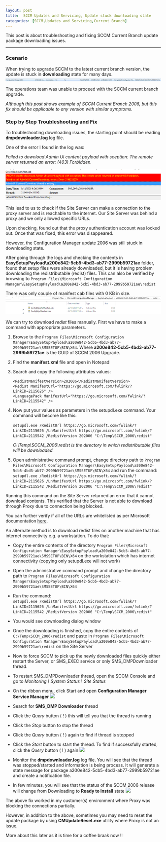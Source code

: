 ```yaml
---
layout: post
title:  SCCM Updates and Servicing, Update stuck downloading state
categories: [SCCM,Updates and Servicing,Current Branch]
---
```

This post is about troubleshooting and fixing SCCM Current Branch update package downloading issues.

---

### Scenario
When trying to upgrade SCCM to the latest current branch version, the update is stuck in **downloading** state for many days.
![](/images/sccm/sccm_2006_downloadingstuck.png)

The operations team was unable to proceed with the SCCM current branch upgrade. 

*Although this post shows example of SCCM Current Branch 2006, but this fix should be applicable to any version with similar symptoms.*


### Step by Step Troubleshooting and Fix 
To troubleshooting downloading issues, the starting point should be reading **dmpdownloader.log** log file.

One of the error I found in the log was:

*Failed to download Admin UI content payload with sception: The remote server returned an error: (403) Forbidden.*

![](/images/sccm/sccm_2006_downloading_error403.png)

This lead to us to check if the Site Server can make a connection to the proxy server and is reachable to the internet. Our Site Server was behind a proxy and we only allowed specific URLs.

Upon checking, found out that the proxy authentication account was locked out. Once that was fixed, this error was disappeared.

However, the Configuration Manager update 2006 was still stuck in downloading state.

After going through the logs and checking the contents in **EasySetupPayload\a200e842-5cb5-4bd3-ab77-2999b59721ae** folder, found that setup files were already downloaded, but it is having problem downloading the redistributable (redist) files. This can also be verified by browsing to ```Program Files\Microsoft Configuration Manager\EasySetupPayload\a200e842-5cb5-4bd3-ab77-2999b59721ae\redist```

There was only couple of manifest cab files with 0 KB in size.
![](/images/sccm/sccm_2006_downloading_redist.png)

We can try to download *redist* files manually. First we have to make a command with appropriate parameters. 

1. Browse to the ```Program Files\Microsoft Configuration Manager\EasySetupPayload\a200e842-5cb5-4bd3-ab77-2999b59721ae\SMSSETUP\BIN\X64```. Where **a200e842-5cb5-4bd3-ab77-2999b59721ae** is the GUID of SCCM 2006 Upgrade.

2. Find the **manifest.xml** file and open in Notepad
3. Search and copy the following attributes values:
    ```
    <RedistManifestVersion>202006</RedistManifestVersion>
    <Redist ManifestUrl="https://go.microsoft.com/fwlink/?LinkID=2115626" />
    <LanguagePack ManifestUrl="https://go.microsoft.com/fwlink/?LinkID=2115542" />
    ```
4. Now put your values as parameters in the setupdl.exe command. Your command will become like this:

    ```setupdl.exe /RedistUrl https://go.microsoft.com/fwlink/?LinkID=2115626 /LnManifestUrl https://go.microsoft.com/fwlink/?LinkID=2115542 /RedistVersion 202006 "C:\Temp\SCCM_2006\redist"```

    *C:\Temp\SCCM_2006\redist is the directory in which redistributable files will be downloaded.*

5. Open administrative command prompt, change directory path to ```Program Files\Microsoft Configuration Manager\EasySetupPayload\a200e842-5cb5-4bd3-ab77-2999b59721ae\SMSSETUP\BIN\X64``` and run the command: <br />
```setupdl.exe /RedistUrl https://go.microsoft.com/fwlink/?LinkID=2115626 /LnManifestUrl https://go.microsoft.com/fwlink/?LinkID=2115542 /RedistVersion 202006 "C:\Temp\SCCM_2006\redist"```

Running this command on the Site Server returned an error that it cannot download contents. This verified that the Server is not able to download through Proxy due to connection being blocked. 

You can further verify if all of the URLs are whitelisted as per Microsoft documentation <a href="https://docs.microsoft.com/en-us/mem/configmgr/core/plan-design/network/internet-endpoints" target="_blank">here</a>.

An alternate method is to download redist files on another machine that has internet connectivity e.g. a workstation. To do that:

- Copy the entire contents of the directory ```Program Files\Microsoft Configuration Manager\EasySetupPayload\a200e842-5cb5-4bd3-ab77-2999b59721ae\SMSSETUP\BIN\X64``` on the workstation which has internet connectivity (copying only setupdl.exe will not work)

- Open the administrative command prompt and change the directory path to ```Program Files\Microsoft Configuration Manager\EasySetupPayload\a200e842-5cb5-4bd3-ab77-2999b59721ae\SMSSETUP\BIN\X64``` 

- Run the command: <br/>
```setupdl.exe /RedistUrl https://go.microsoft.com/fwlink/?LinkID=2115626 /LnManifestUrl https://go.microsoft.com/fwlink/?LinkID=2115542 /RedistVersion 202006 "C:\Temp\SCCM_2006\redist"```

- You would see downloading dialog window

- Once the downloading is finished, copy the entire contents of``` C:\Temp\SCCM_2006\redist``` and paste in ```Program Files\Microsoft Configuration Manager\EasySetupPayload\a200e842-5cb5-4bd3-ab77-2999b59721ae\redist``` on the Site Server

- Now to force SCCM to pick up the newly downloaded files quickly either restart the Server, or SMS_EXEC service or only SMS_DMPDownloader thread.

- To restart SMS_DMPDownloader thread, open the SCCM Console and go to *Monitoring \ System Status \ Site Status*

- On the ribbon menu, click Start and open **Configuration Manager Service Manager**
![](/images/sccm/sccm_2006_service_manager.png)

- Search for **SMS_DMP Downloader** thread
- Click the *Query* button ( ! ) this will tell you that the thread is running
- Click the *Stop* button to stop the thread
- Click the *Query* button ( ! ) again to find if thread is stopped
- Click the *Start* button to start the thread. To find if successfully started, click the *Query* button ( ! ) again
![](/images/sccm/sccm_2006_sms_dmp_downloader.png)

- Monitor the **dmpdownloader.log** log file. You will see that the thread was stopped/started and information is being process. It will generate a state message for package a200e842-5cb5-4bd3-ab77-2999b59721ae and create a notification file. 

- In few minutes, you will see that the status of the SCCM 2006 release will change from Downloading to **Ready to Install** state
![](/images/sccm/sccm_2006_readytoinstall.png)


The above fix worked in my customer(s) environment where Proxy was blocking the connections partially. 

However, in addition to the above, sometimes you may need to reset the update package by using **CMUpdateReset.exe** utility where Proxy is not an issue.

More about this later as it is time for a coffee braak now !!
